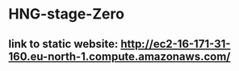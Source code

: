 # HNG-stage-Zero
## link to static website: http://ec2-16-171-31-160.eu-north-1.compute.amazonaws.com/
